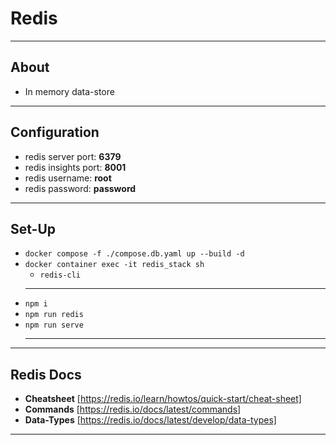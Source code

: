 # Redis

---

## About

- In memory data-store

---

## Configuration

- redis server port: **6379**
- redis insights port: **8001**
- redis username: **root**
- redis password: **password**

---

## Set-Up

- `docker compose -f ./compose.db.yaml up --build -d`
- `docker container exec -it redis_stack sh`
  - `redis-cli`
  ***
- `npm i`
- `npm run redis`
- `npm run serve`
  ***

---

## Redis Docs

- **Cheatsheet** [https://redis.io/learn/howtos/quick-start/cheat-sheet]
- **Commands** [https://redis.io/docs/latest/commands]
- **Data-Types** [https://redis.io/docs/latest/develop/data-types]

---
